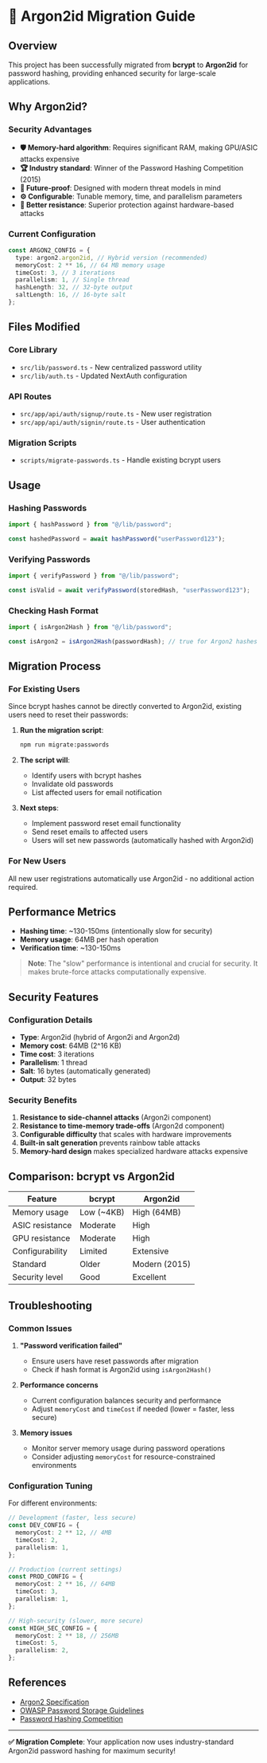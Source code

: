 # 🔐 Argon2id Migration Guide

## Overview

This project has been successfully migrated from **bcrypt** to **Argon2id** for password hashing, providing enhanced security for large-scale applications.

## Why Argon2id?

### Security Advantages

- **🛡️ Memory-hard algorithm**: Requires significant RAM, making GPU/ASIC attacks expensive
- **🏆 Industry standard**: Winner of the Password Hashing Competition (2015)
- **🔮 Future-proof**: Designed with modern threat models in mind
- **⚙️ Configurable**: Tunable memory, time, and parallelism parameters
- **🚀 Better resistance**: Superior protection against hardware-based attacks

### Current Configuration

```typescript
const ARGON2_CONFIG = {
  type: argon2.argon2id, // Hybrid version (recommended)
  memoryCost: 2 ** 16, // 64 MB memory usage
  timeCost: 3, // 3 iterations
  parallelism: 1, // Single thread
  hashLength: 32, // 32-byte output
  saltLength: 16, // 16-byte salt
};
```

## Files Modified

### Core Library

- `src/lib/password.ts` - New centralized password utility
- `src/lib/auth.ts` - Updated NextAuth configuration

### API Routes

- `src/app/api/auth/signup/route.ts` - New user registration
- `src/app/api/auth/signin/route.ts` - User authentication

### Migration Scripts

- `scripts/migrate-passwords.ts` - Handle existing bcrypt users

## Usage

### Hashing Passwords

```typescript
import { hashPassword } from "@/lib/password";

const hashedPassword = await hashPassword("userPassword123");
```

### Verifying Passwords

```typescript
import { verifyPassword } from "@/lib/password";

const isValid = await verifyPassword(storedHash, "userPassword123");
```

### Checking Hash Format

```typescript
import { isArgon2Hash } from "@/lib/password";

const isArgon2 = isArgon2Hash(passwordHash); // true for Argon2 hashes
```

## Migration Process

### For Existing Users

Since bcrypt hashes cannot be directly converted to Argon2id, existing users need to reset their passwords:

1. **Run the migration script**:

   ```bash
   npm run migrate:passwords
   ```

2. **The script will**:

   - Identify users with bcrypt hashes
   - Invalidate old passwords
   - List affected users for email notification

3. **Next steps**:
   - Implement password reset email functionality
   - Send reset emails to affected users
   - Users will set new passwords (automatically hashed with Argon2id)

### For New Users

All new user registrations automatically use Argon2id - no additional action required.

## Performance Metrics

- **Hashing time**: ~130-150ms (intentionally slow for security)
- **Memory usage**: 64MB per hash operation
- **Verification time**: ~130-150ms

> **Note**: The "slow" performance is intentional and crucial for security. It makes brute-force attacks computationally expensive.

## Security Features

### Configuration Details

- **Type**: Argon2id (hybrid of Argon2i and Argon2d)
- **Memory cost**: 64MB (2^16 KB)
- **Time cost**: 3 iterations
- **Parallelism**: 1 thread
- **Salt**: 16 bytes (automatically generated)
- **Output**: 32 bytes

### Security Benefits

1. **Resistance to side-channel attacks** (Argon2i component)
2. **Resistance to time-memory trade-offs** (Argon2d component)
3. **Configurable difficulty** that scales with hardware improvements
4. **Built-in salt generation** prevents rainbow table attacks
5. **Memory-hard design** makes specialized hardware attacks expensive

## Comparison: bcrypt vs Argon2id

| Feature         | bcrypt     | Argon2id      |
| --------------- | ---------- | ------------- |
| Memory usage    | Low (~4KB) | High (64MB)   |
| ASIC resistance | Moderate   | High          |
| GPU resistance  | Moderate   | High          |
| Configurability | Limited    | Extensive     |
| Standard        | Older      | Modern (2015) |
| Security level  | Good       | Excellent     |

## Troubleshooting

### Common Issues

1. **"Password verification failed"**

   - Ensure users have reset passwords after migration
   - Check if hash format is Argon2id using `isArgon2Hash()`

2. **Performance concerns**

   - Current configuration balances security and performance
   - Adjust `memoryCost` and `timeCost` if needed (lower = faster, less secure)

3. **Memory issues**
   - Monitor server memory usage during password operations
   - Consider adjusting `memoryCost` for resource-constrained environments

### Configuration Tuning

For different environments:

```typescript
// Development (faster, less secure)
const DEV_CONFIG = {
  memoryCost: 2 ** 12, // 4MB
  timeCost: 2,
  parallelism: 1,
};

// Production (current settings)
const PROD_CONFIG = {
  memoryCost: 2 ** 16, // 64MB
  timeCost: 3,
  parallelism: 1,
};

// High-security (slower, more secure)
const HIGH_SEC_CONFIG = {
  memoryCost: 2 ** 18, // 256MB
  timeCost: 5,
  parallelism: 2,
};
```

## References

- [Argon2 Specification](https://github.com/P-H-C/phc-winner-argon2)
- [OWASP Password Storage Guidelines](https://cheatsheetseries.owasp.org/cheatsheets/Password_Storage_Cheat_Sheet.html)
- [Password Hashing Competition](https://password-hashing.net/)

---

**✅ Migration Complete**: Your application now uses industry-standard Argon2id password hashing for maximum security!
